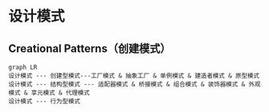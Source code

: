 # 设计模式

## Creational Patterns（创建模式）

```mermaid
graph LR
设计模式 --- 创建型模式---工厂模式 & 抽象工厂 & 单例模式 & 建造者模式 & 原型模式
设计模式 --- 结构型模式 --- 适配器模式 & 桥接模式 & 组合模式 & 装饰器模式 & 外观模式 & 享元模式 & 代理模式
设计模式 --- 行为型模式


```